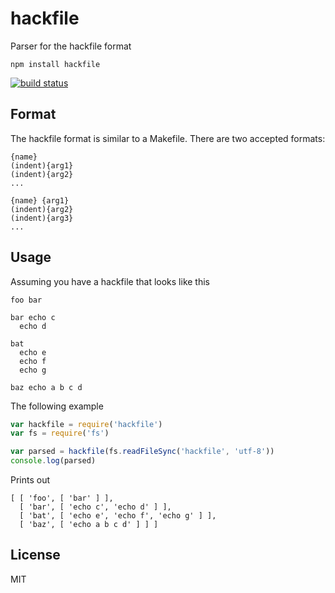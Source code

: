 # hackfile

Parser for the hackfile format

```
npm install hackfile
```

[![build status](http://img.shields.io/travis/mafintosh/hackfile.svg?style=flat)](http://travis-ci.org/mafintosh/hackfile)

## Format

The hackfile format is similar to a Makefile.  There are two accepted formats:

```
{name}
(indent){arg1}
(indent){arg2}
...
```

```
{name} {arg1}
(indent){arg2}
(indent){arg3}
...
```

## Usage

Assuming you have a hackfile that looks like this

```
foo bar

bar echo c
  echo d

bat
  echo e
  echo f
  echo g

baz echo a b c d
```

The following example

``` js
var hackfile = require('hackfile')
var fs = require('fs')

var parsed = hackfile(fs.readFileSync('hackfile', 'utf-8'))
console.log(parsed)
```

Prints out

```
[ [ 'foo', [ 'bar' ] ],
  [ 'bar', [ 'echo c', 'echo d' ] ],
  [ 'bat', [ 'echo e', 'echo f', 'echo g' ] ],
  [ 'baz', [ 'echo a b c d' ] ] ]
```

## License

MIT

